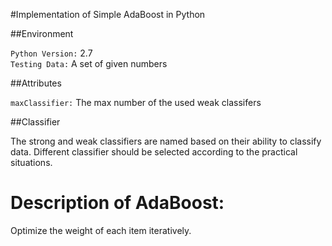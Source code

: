 
#Implementation of Simple AdaBoost in Python

##Environment

`Python Version:` 2.7 <br>
`Testing Data:` A set of given numbers <br>

##Attributes

`maxClassifier:` The max number of the used weak classifers <br>


##Classifier

The strong and weak classifiers are named based on their ability to classify data. Different classifier
should be selected according to the practical situations.

# Description of AdaBoost:

Optimize the weight of each item iteratively.